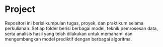 # Project

Repositori ini berisi kumpulan tugas, proyek, dan praktikum selama perkuliahan. Setiap folder berisi berbagai model, teknik pemrosesan data, serta analisis hasil yang telah dilakukan untuk memahami dan mengembangkan model prediktif dengan berbagai algoritma.  
